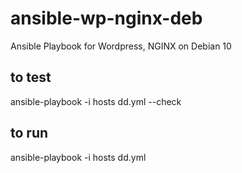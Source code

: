 # ansible-wp-nginx-deb
Ansible Playbook for Wordpress, NGINX on Debian 10

## to test
ansible-playbook -i hosts dd.yml --check

## to run
ansible-playbook -i hosts dd.yml
